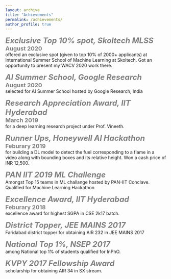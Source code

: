 ```yaml
---
layout: archive
title: "Achievements"
permalink: /achievements/
author_profile: true
---
```


<span style="color:gray"><b><font size=5> <i>Exclusive Top 10% spot, Skoltech MLSS </i></font></b></span> <br/> 
<span style="color:gray"><b><font size=4>August 2020 </font></b></span><br/>
offered an exclusive spot (given to top 10% of 2000+ applicants) at International Summer School of Machine Learning at Skoltech. Got an opportunity to present my WACV 2020 work there. 

<span style="color:gray"><b><font size=5><i>AI Summer School, Google Research</i></font></b></span> <br/> 
<span style="color:gray"><b><font size=4>August 2020 </font></b></span><br/>
selected for AI Summer School hosted by Google Research, India

<span style="color:gray"><b><font size=5><i>Research Appreciation Award, IIT Hyderabad </i></font></b></span> <br/> 
<span style="color:gray"><b><font size=4>March 2019</font></b></span><br/>
for a deep learning research project under Prof. Vineeth.

<span style="color:gray"><b><font size=5><i>Runner Ups, Honeywell AI Hackathon</i></font></b></span> <br/> 
<span style="color:gray"><b><font size=4>Feburary 2019</font></b></span><br/>
for building a DL model to detect the fuel corresponding to a flame in a video along with bounding boxes and its relative height. Won a cash price of INR 12,500.

<span style="color:gray"><b><font size=5><i>PAN IIT 2019 ML Challenge</i></font></b></span><br/>
Amongst Top 15 teams in ML challange hosted by PAN-IIT Conclave. Qualified for Machine Learning Hackathon

<span style="color:gray"><b><font size=5><i>Excellence Award, IIT Hyderabad </i></font></b></span> <br/> 
<span style="color:gray"><b><font size=4>Feburary 2018</font></b></span><br/>
excellence award for highest SGPA in CSE 2k17 batch.

<span style="color:gray"><b><font size=5><i>District Topper, JEE MAINS 2017 </i></font></b></span><br/>
Faridabad district topper for obtaining AIR 232 in JEE MAINS 2017 

<span style="color:gray"><b><font size=5><i>National Top 1%, NSEP 2017 </i></font></b></span> <br/> 
among National top 1\% of students qualified for InPhO.

<span style="color:gray"><b><font size=5><i>KVPY 2017 Fellowship Award </i></font></b></span><br/> scholarship for obtaining AIR 34 in SX stream.
